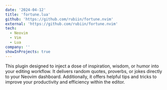 ```yaml
---
date: '2024-04-12'
title: 'fortune.lua'
github: 'https://github.com/rubiin/fortune.nvim'
external: 'https://github.com/rubiin/fortune.nvim'
tech:
  - Neovim
  - Vim
  - Lua
company: ''
showInProjects: true
---
```


This plugin designed to inject a dose of inspiration, wisdom, or humor into your editing workflow. It delivers random quotes, proverbs, or jokes directly to your Neovim dashboard. Additionally, it offers helpful tips and tricks to improve your productivity and efficiency within the editor.
